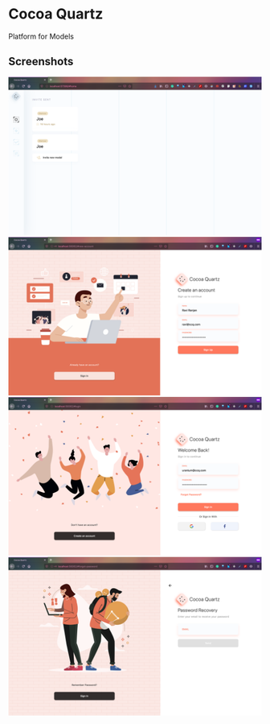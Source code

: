 # Cocoa Quartz

Platform for Models

## Screenshots
![](screenshots/home.png)
![](screenshots/create_account.png)
![](screenshots/login.png)
![](screenshots/recover_password.png)
